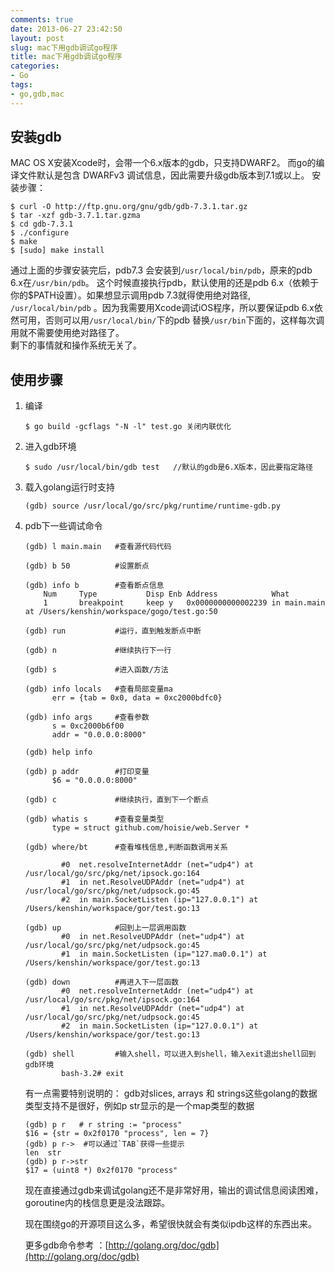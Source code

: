 ```yaml
---
comments: true
date: 2013-06-27 23:42:50
layout: post
slug: mac下用gdb调试go程序
title: mac下用gdb调试go程序
categories:
- Go
tags:
- go,gdb,mac
---
```


## 安装gdb

   MAC OS X安装Xcode时，会带一个6.x版本的gdb，只支持DWARF2。
   而go的编译文件默认是包含 DWARFv3 调试信息，因此需要升级gdb版本到7.1或以上。
   安装步骤：

```
$ curl -O http://ftp.gnu.org/gnu/gdb/gdb-7.3.1.tar.gz
$ tar -xzf gdb-3.7.1.tar.gzma
$ cd gdb-7.3.1
$ ./configure
$ make
$ [sudo] make install 
```

通过上面的步骤安装完后，pdb7.3 会安装到`/usr/local/bin/pdb`，原来的pdb 6.x在`/usr/bin/pdb`。
这个时候直接执行pdb，默认使用的还是pdb 6.x（依赖于你的$PATH设置）。如果想显示调用pdb 7.3就得使用绝对路径,
`/usr/local/bin/pdb` 。因为我需要用Xcode调试iOS程序，所以要保证pdb 6.x依然可用，否则可以用`/usr/local/bin/`下的pdb
替换`/usr/bin`下面的，这样每次调用就不需要使用绝对路径了。  
剩下的事情就和操作系统无关了。

## 使用步骤

1. 编译

	```
	$ go build -gcflags "-N -l" test.go 关闭内联优化
	```
  
  
2. 进入gdb环境

	```
	$ sudo /usr/local/bin/gdb test   //默认的gdb是6.X版本，因此要指定路径
	```
  
3. 载入golang运行时支持

	```
	(gdb) source /usr/local/go/src/pkg/runtime/runtime-gdb.py
	```
  

4. pdb下一些调试命令

	```
	(gdb) l main.main  	#查看源代码代码

	(gdb) b 50 			#设置断点

	(gdb) info b 		#查看断点信息
		Num     Type           Disp Enb Address            What
		1       breakpoint     keep y   0x0000000000002239 in main.main at /Users/kenshin/workspace/gogo/test.go:50

	(gdb) run 			#运行，直到触发断点中断

	(gdb) n 			#继续执行下一行

	(gdb) s 			#进入函数/方法

	(gdb) info locals   #查看局部变量ma
		  err = {tab = 0x0, data = 0xc2000bdfc0}

	(gdb) info args 	#查看参数
		  s = 0xc2000b6f00
	 	  addr = "0.0.0.0:8000"

	(gdb) help info	

	(gdb) p addr 		#打印变量
		  $6 = "0.0.0.0:8000"

	(gdb) c 	 		#继续执行，直到下一个断点

	(gdb) whatis s 		#查看变量类型
		  type = struct github.com/hoisie/web.Server *

	(gdb) where/bt		#查看堆栈信息,判断函数调用关系

			#0  net.resolveInternetAddr (net="udp4") at /usr/local/go/src/pkg/net/ipsock.go:164
			#1  in net.ResolveUDPAddr (net="udp4") at /usr/local/go/src/pkg/net/udpsock.go:45
			#2  in main.SocketListen (ip="127.0.0.1") at /Users/kenshin/workspace/gor/test.go:13

	(gdb) up			#回到上一层调用函数
			#0  in net.ResolveUDPAddr (net="udp4") at /usr/local/go/src/pkg/net/udpsock.go:45
			#1  in main.SocketListen (ip="127.ma0.0.1") at /Users/kenshin/workspace/gor/test.go:13

	(gdb) down 			#再进入下一层函数
			#0  net.resolveInternetAddr (net="udp4") at /usr/local/go/src/pkg/net/ipsock.go:164
			#1  in net.ResolveUDPAddr (net="udp4") at /usr/local/go/src/pkg/net/udpsock.go:45
			#2  in main.SocketListen (ip="127.0.0.1") at /Users/kenshin/workspace/gor/test.go:13

	(gdb) shell			#输入shell，可以进入到shell，输入exit退出shell回到gdb环境
			bash-3.2# exit

	```

	有一点需要特别说明的：
	gdb对slices, arrays 和 strings这些golang的数据类型支持不是很好，例如p str显示的是一个map类型的数据 

	```
	(gdb) p r   # r string := "process"
	$16 = {str = 0x2f0170 "process", len = 7}  
	(gdb) p r->  #可以通过`TAB`获得一些提示
	len  str
	(gdb) p r->str   
	$17 = (uint8 *) 0x2f0170 "process"
	```

	现在直接通过gdb来调试golang还不是非常好用，输出的调试信息阅读困难，goroutine内的栈信息更是没法跟踪。

	现在围绕go的开源项目这么多，希望很快就会有类似ipdb这样的东西出来。


	更多gdb命令参考 ：[http://golang.org/doc/gdb](http://golang.org/doc/gdb)


